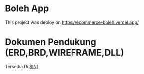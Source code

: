 # Boleh App

This project was deploy on https://ecommerce-boleh.vercel.app/

# Dokumen Pendukung (ERD,BRD,WIREFRAME,DLL)
Tersedia Di [SINI](https://whimsical.com/ecommerce-umkm-LhHxs68fPsgUUw7DYzWQhL)

